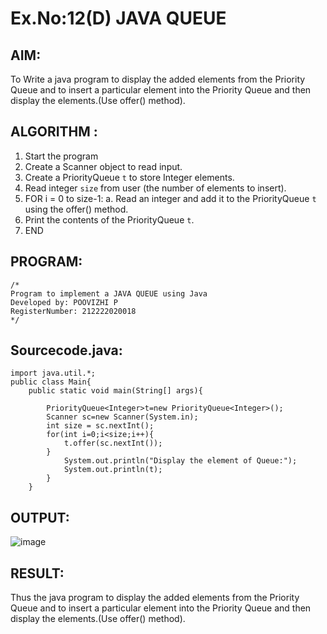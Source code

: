 # Ex.No:12(D) JAVA QUEUE
## AIM:
To Write a java program to display the added elements from the Priority Queue and to insert a particular element into the Priority Queue and then display the elements.(Use offer() method).

## ALGORITHM :
1. Start the program
2. Create a Scanner object to read input.
3. Create a PriorityQueue `t` to store Integer elements.
4. Read integer `size` from user (the number of elements to insert).
5. FOR i = 0 to size-1:
   a. Read an integer and add it to the PriorityQueue `t` using the offer() method.
6. Print the contents of the PriorityQueue `t`.
7. END




## PROGRAM:
 ```
/*
Program to implement a JAVA QUEUE using Java
Developed by: POOVIZHI P
RegisterNumber: 212222020018
*/
```

## Sourcecode.java:
```
import java.util.*;
public class Main{
    public static void main(String[] args){
        
        PriorityQueue<Integer>t=new PriorityQueue<Integer>();
        Scanner sc=new Scanner(System.in);
        int size = sc.nextInt();
        for(int i=0;i<size;i++){
            t.offer(sc.nextInt());
        }
            System.out.println("Display the element of Queue:");
            System.out.println(t);
        }
    }
```




## OUTPUT:

![image](https://github.com/user-attachments/assets/0a3e562e-eedd-44e4-a4b2-56b2e47d9cb4)


## RESULT:
Thus the java program to display the added elements from the Priority Queue and to insert a particular element into the Priority Queue and then display the elements.(Use offer() method).


